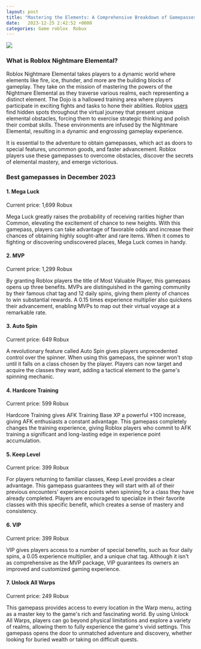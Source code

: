 ```yaml
---
layout: post
title: "Mastering the Elements: A Comprehensive Breakdown of Gamepasses in Roblox Nightmare Elemental"
date:   2023-12-25 2:42:52 +0000
categories: Game roblox  Robux
---
```

![](https://staticg.sportskeeda.com/editor/2023/12/a446b-17035411688507-1920.jpg)

### What is Roblox Nightmare Elemental?

Roblox Nightmare Elemental takes players to a dynamic world where elements like fire, ice, thunder, and more are the building blocks of gameplay. They take on the mission of mastering the powers of the Nightmare Elemental as they traverse various realms, each representing a distinct element. The Dojo is a hallowed training area where players participate in exciting fights and tasks to hone their abilities.
Roblox [users](https://www.linkedin.com/pulse/unlocking-robloxs-next-level-growth-tran-p-ufgoe) find hidden spots throughout the virtual journey that present unique elemental obstacles, forcing them to exercise strategic thinking and polish their combat skills. These environments are infused by the Nightmare Elemental, resulting in a dynamic and engrossing gameplay experience.

It is essential to the adventure to obtain gamepasses, which act as doors to special features, uncommon goods, and faster advancement. Roblox players use these gamepasses to overcome obstacles, discover the secrets of elemental mastery, and emerge victorious.
### Best gamepasses in December 2023

#### 1. Mega Luck

Current price: 1,699 Robux

Mega Luck greatly raises the probability of receiving rarities higher than Common, elevating the excitement of chance to new heights. With this gamepass, players can take advantage of favorable odds and increase their chances of obtaining highly sought-after and rare items. When it comes to fighting or discovering undiscovered places, Mega Luck comes in handy.

#### 2. MVP

Current price: 1,299 Robux

By granting Roblox players the title of Most Valuable Player, this gamepass opens up three benefits. MVPs are distinguished in the gaming community by their famous chat tag and 12 daily spins, giving them plenty of chances to win substantial rewards. A 0.15 times experience multiplier also quickens their advancement, enabling MVPs to map out their virtual voyage at a remarkable rate.

#### 3. Auto Spin

Current price: 649 Robux

A revolutionary feature called Auto Spin gives players unprecedented control over the spinner. When using this gamepass, the spinner won't stop until it falls on a class chosen by the player. Players can now target and acquire the classes they want, adding a tactical element to the game's spinning mechanic.

#### 4. Hardcore Training

Current price: 599 Robux

Hardcore Training gives AFK Training Base XP a powerful +100 increase, giving AFK enthusiasts a constant advantage. This gamepass completely changes the training experience, giving Roblox players who commit to AFK training a significant and long-lasting edge in experience point accumulation.

#### 5. Keep Level

Current price: 399 Robux

For players returning to familiar classes, Keep Level provides a clear advantage. This gamepass guarantees they will start with all of their previous encounters' experience points when spinning for a class they have already completed. Players are encouraged to specialize in their favorite classes with this specific benefit, which creates a sense of mastery and consistency.

#### 6. VIP

Current price: 399 Robux

VIP gives players access to a number of special benefits, such as four daily spins, a 0.05 experience multiplier, and a unique chat tag. Although it isn't as comprehensive as the MVP package, VIP guarantees its owners an improved and customized gaming experience.

#### 7. Unlock All Warps

Current price: 249 Robux

This gamepass provides access to every location in the Warp menu, acting as a master key to the game's rich and fascinating world. By using Unlock All Warps, players can go beyond physical limitations and explore a variety of realms, allowing them to fully experience the game's vivid settings. This gamepass opens the door to unmatched adventure and discovery, whether looking for buried wealth or taking on difficult quests.